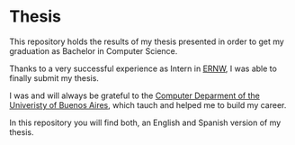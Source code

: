 # Thesis
This repository holds the results of my thesis presented in order to get my graduation as Bachelor in Computer Science. 

Thanks to a very successful experience as Intern in [ERNW](https://ernw.de/), I was able to finally submit my thesis. 

I was and will always be grateful to the [Computer Deparment of the Univeristy of Buenos Aires](https://www.dc.uba.ar/), which tauch and helped me to build my career. 

In this repository you will find both, an English and Spanish version of my thesis. 


